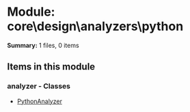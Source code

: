 # Module: core\design\analyzers\python

**Summary:** 1 files, 0 items

## Items in this module

### analyzer - Classes
- [PythonAnalyzer](analyzer_items.md#pythonanalyzer)

